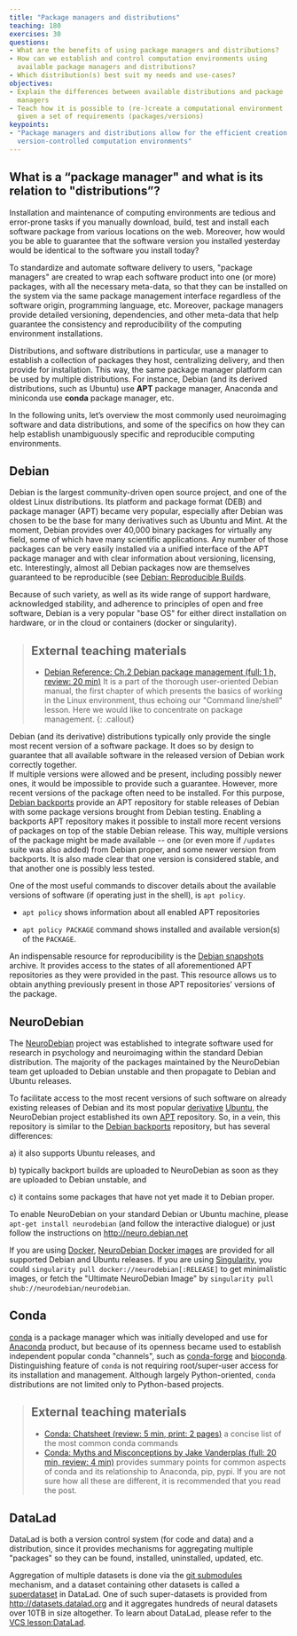 ```yaml
---
title: "Package managers and distributions"
teaching: 180
exercises: 30
questions:
- What are the benefits of using package managers and distributions?
- How can we establish and control computation environments using
  available package managers and distributions?
- Which distribution(s) best suit my needs and use-cases?
objectives:
- Explain the differences between available distributions and package
  managers
- Teach how it is possible to (re-)create a computational environment
  given a set of requirements (packages/versions)
keypoints:
- "Package managers and distributions allow for the efficient creation of tightly
  version-controlled computation environments"
---
```


## What is a “package manager" and what is its relation to "distributions”?

Installation and maintenance of computing environments are tedious and 
error-prone tasks if you manually download, build, test and install each 
software package from various locations on the web. Moreover,
how would you be able to guarantee that the software version you installed 
yesterday would be identical to the software you install today?

To standardize and automate software delivery to users, "package managers"
are created to wrap each software product into one (or more) packages, with all the
necessary meta-data, so that they can be installed on the system via the same
package management interface regardless of the software origin, programming
language, etc.  Moreover, package managers provide detailed versioning, 
dependencies, and other meta-data that help guarantee the consistency and 
reproducibility of the computing environment installations.

Distributions, and software distributions in particular, use a manager to 
establish a collection of packages they host, centralizing delivery, and then
provide for installation.  This way, the same package manager platform 
can be used by multiple distributions.  For instance, Debian (and its 
derived distributions, such as Ubuntu) use **APT** package manager, Anaconda 
and miniconda use **conda** package manager, etc.

In the following units, let’s overview the most commonly used
neuroimaging software and data distributions, and some of the specifics on how
they can help establish unambiguously specific and reproducible computing environments.


## Debian

Debian is the largest community-driven open source project, and one of the 
oldest Linux distributions.  Its platform and package format (DEB) and package 
manager (APT) became very popular, especially after Debian was chosen to be the
base for many derivatives such as Ubuntu and Mint. At the moment, Debian provides
over 40,000 binary packages for virtually any field, some of which have many scientific applications.  Any number of those packages can be very easily
installed via a unified interface of the APT package manager and with clear information 
about versioning, licensing, etc. Interestingly, almost all Debian packages now 
are themselves guaranteed to be reproducible 
(see [Debian: Reproducible Builds](https://wiki.debian.org/ReproducibleBuilds).  

Because of such variety, as well as its wide range of support hardware, acknowledged stability,
and adherence to principles of open and free software, Debian is a very popular
"base OS" for either direct installation on hardware, or in the cloud or
containers (docker or singularity).

> ## External teaching materials
>
>   - [Debian Reference: Ch.2 Debian package management (full: 1 h, review: 20 min)](https://www.debian.org/doc/manuals/debian-reference/ch02.en.html)
>     It is a part of the thorough user-oriented Debian manual, the first chapter of which presents the basics of working
>     in the Linux environment, thus echoing our "Command line/shell" lesson. Here we would like
>     to concentrate on package management.
{: .callout}

Debian (and its derivative) distributions typically only provide the single most recent
version of a software package. It does so by design to guarantee that all 
available software in the released version of Debian work correctly together.  
If multiple versions were allowed and be present, including possibly newer 
ones, it would be impossible to provide such a guarantee. However, more recent versions
of the package often need to be installed. For this purpose,
[Debian backports](http://backports.debian.org) provide an APT repository for
stable releases of Debian with some package versions brought from Debian testing.
Enabling a backports APT repository makes it possible to install more recent versions of packages
on top of the stable Debian release. This way, multiple versions of the package
might be made available -- one (or even more if `/updates` suite was also added)
from Debian proper, and some newer version from backports. It is also made clear that one version
is considered stable, and that another one is possibly less tested. 

One of the most useful commands to discover details about the available versions
of software (if operating just in the shell), is `apt policy`.

- `apt policy` shows information about all enabled APT repositories

- `apt policy PACKAGE` command shows installed and available version(s) of the
  `PACKAGE`.


An indispensable resource for reproducibility is the 
[Debian snapshots](http://snapshots.debian.org) archive. It provides access to 
the states of all aforementioned APT repositories as they were provided in the past.
This resource allows us to obtain anything previously present in those APT repositories’ versions of
the package.


## NeuroDebian

The [NeuroDebian](http://neuro.debian.net) project was established to integrate
software used for research in psychology and
neuroimaging within the standard Debian distribution. The majority of the packages 
maintained by the NeuroDebian team get uploaded to Debian unstable and then 
propagate to Debian and Ubuntu releases.

To facilitate access to the most recent versions
of such software on already existing releases of Debian and its most popular 
[derivative](https://wiki.debian.org/Derivatives) [Ubuntu](http://ubuntu.com),
the NeuroDebian project established its own 
[APT](https://en.wikipedia.org/wiki/APT_(Debian)) repository. So, in a vein, 
this repository is similar to the [Debian backports](https://backports.debian.org/)
repository, but has several differences:

a) it also supports Ubuntu releases, and

b) typically backport builds are uploaded to NeuroDebian as soon as they are uploaded to Debian unstable, and

c) it contains some packages that have not yet made it to Debian proper.

To enable NeuroDebian on your standard Debian or Ubuntu machine, please 
`apt-get install neurodebian` (and follow the interactive dialogue) or just follow 
the instructions on http://neuro.debian.net

If you are using [Docker](http://docker.io), 
[NeuroDebian Docker images](https://hub.docker.com/_/neurodebian/) are provided for all 
supported Debian and Ubuntu releases. If you are using [Singularity](http://singularity.lbl.gov), you could `singularity pull docker://neurodebian[:RELEASE]` to get minimalistic images, or fetch the "Ultimate NeuroDebian Image" by `singularity pull shub://neurodebian/neurodebian`.

## Conda

[conda] is a package manager which was initially developed and use for
[Anaconda] product, but because of its openness became used to establish
independent popular conda "channels", such as [conda-forge] and [bioconda].
Distinguishing feature of `conda` is not requiring root/super-user access
for its installation and management.  Although largely Python-oriented,
`conda` distributions are not limited only to Python-based projects.

> ## External teaching materials
> - [Conda: Chatsheet (review: 5 min, print: 2 pages)](https://docs.conda.io/projects/conda/en/latest/user-guide/cheatsheet.html)
>   a concise list of the most common conda commands 
> - [Conda: Myths and Misconceptions by Jake Vanderplas (full: 20 min, review: 4 min)](https://jakevdp.github.io/blog/2016/08/25/conda-myths-and-misconceptions/   )
>   provides summary points for common aspects of conda and its relationship to 
>   Anaconda, pip, pypi.  If you are not sure how all these are different, it is 
>   recommended that you read the post. 


## DataLad

DataLad is both a version control system (for code and data) and a
distribution, since it provides mechanisms for aggregating multiple
"packages" so they can be found, installed, uninstalled, updated, etc. 
 
Aggregation of multiple datasets is done via the
[git submodules](https://git-scm.com/book/en/v2/Git-Tools-Submodules) mechanism, 
and a dataset containing other datasets is called a 
[superdataset](http://docs.datalad.org/en/latest/glossary.html) in DataLad. 
One of such super-datasets is provided from http://datasets.datalad.org and it 
aggregates hundreds of neural datasets over 10TB in size altogether.
To learn about DataLad, please refer to the [VCS lesson:DataLad](/02-vcs/#datalad).


[conda]: https://en.wikipedia.org/wiki/Conda_(package_manager)
[Anaconda]: https://anaconda.org
[conda-forge]: https://conda-forge.org
[bioconda]: https://bioconda.github.io

